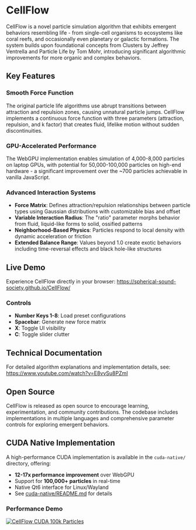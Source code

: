 # CellFlow

CellFlow is a novel particle simulation algorithm that exhibits emergent behaviors resembling life - from single-cell organisms to ecosystems like coral reefs, and occasionally even planetary or galactic formations. The system builds upon foundational concepts from Clusters by Jeffrey Ventrella and Particle Life by Tom Mohr, introducing significant algorithmic improvements for more organic and complex behaviors.

## Key Features

### Smooth Force Function
The original particle life algorithms use abrupt transitions between attraction and repulsion zones, causing unnatural particle jumps. CellFlow implements a continuous force function with three parameters (attraction, repulsion, and k factor) that creates fluid, lifelike motion without sudden discontinuities.

### GPU-Accelerated Performance
The WebGPU implementation enables simulation of 4,000-8,000 particles on laptop GPUs, with potential for 50,000-100,000 particles on high-end hardware - a significant improvement over the ~700 particles achievable in vanilla JavaScript.

### Advanced Interaction Systems
- **Force Matrix**: Defines attraction/repulsion relationships between particle types using Gaussian distributions with customizable bias and offset
- **Variable Interaction Radius**: The "ratio" parameter morphs behavior from fluid, liquid-like forms to solid, ossified patterns
- **Neighborhood-Based Physics**: Particles respond to local density with dynamic acceleration or friction
- **Extended Balance Range**: Values beyond 1.0 create exotic behaviors including time-reversal effects and black hole-like structures

## Live Demo

Experience CellFlow directly in your browser: https://spherical-sound-society.github.io/CellFlow/

### Controls
- **Number Keys 1-8**: Load preset configurations
- **Spacebar**: Generate new force matrix
- **X**: Toggle UI visibility
- **C**: Toggle slider clutter

## Technical Documentation

For detailed algorithm explanations and implementation details, see: https://www.youtube.com/watch?v=E8vvSu8PZmI

## Open Source

CellFlow is released as open source to encourage learning, experimentation, and community contributions. The codebase includes implementations in multiple languages and comprehensive parameter controls for exploring emergent behaviors.

## CUDA Native Implementation

A high-performance CUDA implementation is available in the `cuda-native/` directory, offering:
- **12-17x performance improvement** over WebGPU
- Support for **100,000+ particles** in real-time
- Native Qt6 interface for Linux/Wayland
- See [cuda-native/README.md](cuda-native/README.md) for details

### Performance Demo
[![CellFlow CUDA 100k Particles](https://img.youtube.com/vi/ZMKAkzZCcAk/maxresdefault.jpg)](https://youtu.be/ZMKAkzZCcAk)
